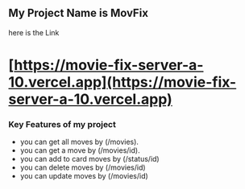 ## My Project Name is MovFix

here is the Link

# [https://movie-fix-server-a-10.vercel.app](https://movie-fix-server-a-10.vercel.app)

### Key Features of my project

- you can get all moves by (/movies).
- you can get a move by (/movies/id).
- you can add to card moves by (/status/id)
- you can delete moves by (/movies/id)
- you can update moves by (/movies/id)
